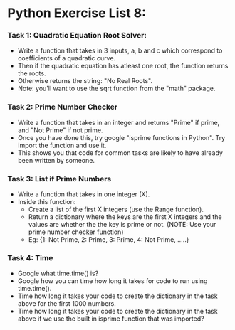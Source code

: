 # Python Exercise List 8:

### Task 1: Quadratic Equation Root Solver:
- Write a function that takes in 3 inputs, a, b and c which correspond to coefficients of a quadratic curve. 
- Then if the quadratic equation has atleast one root, the function returns the roots.
- Otherwise returns the string: "No Real Roots". 
- Note: you'll want to use the sqrt function from the "math" package. 

### Task 2: Prime Number Checker
- Write a function that takes in an integer and returns "Prime" if prime, and "Not Prime" if not prime. 
- Once you have done this, try google "isprime functions in Python". Try import the function and use it. 
- This shows you that code for common tasks are likely to have already been written by someone. 

### Task 3: List if Prime Numbers
- Write a function that takes in one integer (X). 
- Inside this function:
    - Create a list of the first X integers (use the Range function).
    - Return a dictionary where the keys are the first X integers and the values are whether the the key is prime or not. (NOTE: Use your prime number checker function)
    - Eg: {1: Not Prime, 2: Prime, 3: Prime, 4: Not Prime, .....}

### Task 4: Time
- Google what time.time() is? 
- Google how you can time how long it takes for code to run using time.time().
- Time how long it takes your code to create the dictionary in the task above for the first 1000 numbers. 
- Time how long it takes your code to create the dictionary in the task above if we use the built in isprime function that was imported? 